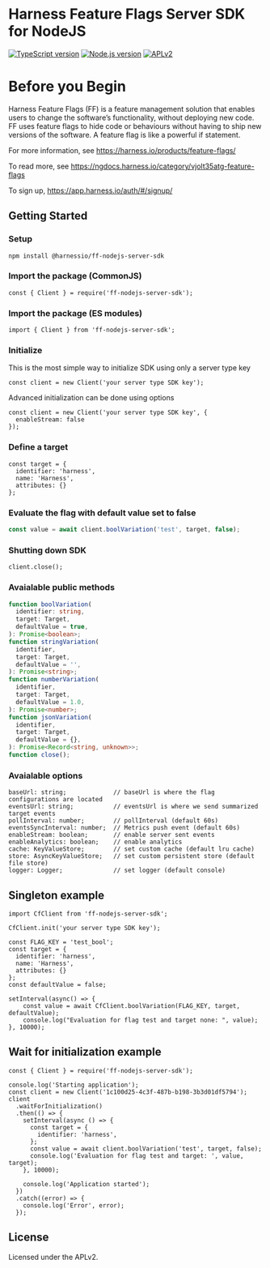 # Harness Feature Flags Server SDK for NodeJS

[![TypeScript version][ts-badge]][typescript-4-3]
[![Node.js version][nodejs-badge]][nodejs]
[![APLv2][license-badge]][license]

# Before you Begin

Harness Feature Flags (FF) is a feature management solution that enables users to change the software’s functionality, without deploying new code. FF uses feature flags to hide code or behaviours without having to ship new versions of the software. A feature flag is like a powerful if statement.

For more information, see https://harness.io/products/feature-flags/

To read more, see https://ngdocs.harness.io/category/vjolt35atg-feature-flags

To sign up, https://app.harness.io/auth/#/signup/

## Getting Started

### Setup

`npm install @harnessio/ff-nodejs-server-sdk`

### Import the package (CommonJS)

```
const { Client } = require('ff-nodejs-server-sdk');
```

### Import the package (ES modules)

```
import { Client } from 'ff-nodejs-server-sdk';
```

### Initialize

This is the most simple way to initialize SDK using only a server type key

```
const client = new Client('your server type SDK key');
```

Advanced initialization can be done using options

```
const client = new Client('your server type SDK key', {
  enableStream: false
});
```

### Define a target

```
const target = {
  identifier: 'harness',
  name: 'Harness',
  attributes: {}
};
```

### Evaluate the flag with default value set to false

```typescript
const value = await client.boolVariation('test', target, false);
```

### Shutting down SDK

```
client.close();
```

### Avaialable public methods

```typescript
function boolVariation(
  identifier: string,
  target: Target,
  defaultValue = true,
): Promise<boolean>;
function stringVariation(
  identifier,
  target: Target,
  defaultValue = '',
): Promise<string>;
function numberVariation(
  identifier,
  target: Target,
  defaultValue = 1.0,
): Promise<number>;
function jsonVariation(
  identifier,
  target: Target,
  defaultValue = {},
): Promise<Record<string, unknown>>;
function close();
```

### Avaialable options

```
baseUrl: string;             // baseUrl is where the flag configurations are located
eventsUrl: string;           // eventsUrl is where we send summarized target events
pollInterval: number;        // pollInterval (default 60s)
eventsSyncInterval: number;  // Metrics push event (default 60s)
enableStream: boolean;       // enable server sent events
enableAnalytics: boolean;    // enable analytics
cache: KeyValueStore;        // set custom cache (default lru cache)
store: AsyncKeyValueStore;   // set custom persistent store (default file store)
logger: Logger;              // set logger (default console)
```

## Singleton example

```
import CfClient from 'ff-nodejs-server-sdk';

CfClient.init('your server type SDK key');

const FLAG_KEY = 'test_bool';
const target = {
  identifier: 'harness',
  name: 'Harness',
  attributes: {}
};
const defaultValue = false;

setInterval(async() => {
    const value = await CfClient.boolVariation(FLAG_KEY, target, defaultValue);
    console.log("Evaluation for flag test and target none: ", value);
}, 10000);
```

## Wait for initialization example

```
const { Client } = require('ff-nodejs-server-sdk');

console.log('Starting application');
const client = new Client('1c100d25-4c3f-487b-b198-3b3d01df5794');
client
  .waitForInitialization()
  .then(() => {
    setInterval(async () => {
      const target = {
        identifier: 'harness',
      };
      const value = await client.boolVariation('test', target, false);
      console.log('Evaluation for flag test and target: ', value, target);
    }, 10000);

    console.log('Application started');
  })
  .catch((error) => {
    console.log('Error', error);
  });
```

## License

Licensed under the APLv2.

[ts-badge]: https://img.shields.io/badge/TypeScript-4.3-blue.svg
[nodejs-badge]: https://img.shields.io/badge/Node.js->=%2012-blue.svg
[nodejs]: https://nodejs.org/dist/latest-v14.x/docs/api/
[typescript]: https://www.typescriptlang.org/
[typescript-4-3]: https://www.typescriptlang.org/docs/handbook/release-notes/typescript-4-3.html
[license-badge]: https://img.shields.io/badge/license-APLv2-blue.svg
[license]: https://github.com/drone/ff-nodejs-server-sdk/blob/main/LICENSE
[jest]: https://facebook.github.io/jest/
[eslint]: https://github.com/eslint/eslint
[prettier]: https://prettier.io
[volta]: https://volta.sh
[gh-actions]: https://github.com/features/actions
